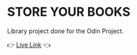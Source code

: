 # STORE YOUR BOOKS
Library project done for the Odin Project.

👉 [Live Link](https://aarcthom.github.io/Library-Page-TOP/) 👈
